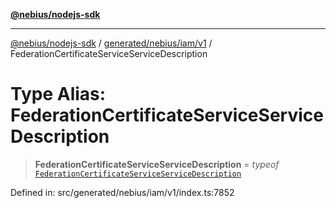 [**@nebius/nodejs-sdk**](../../../../../README.md)

---

[@nebius/nodejs-sdk](../../../../../README.md) / [generated/nebius/iam/v1](../README.md) / FederationCertificateServiceServiceDescription

# Type Alias: FederationCertificateServiceServiceDescription

> **FederationCertificateServiceServiceDescription** = _typeof_ [`FederationCertificateServiceServiceDescription`](../variables/FederationCertificateServiceServiceDescription.md)

Defined in: src/generated/nebius/iam/v1/index.ts:7852
